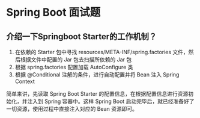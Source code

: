 # Spring Boot 面试题

## 介绍一下Springboot Starter的工作机制？


1. 在依赖的 Starter 包中寻找 resources/META-INF/spring.factories 文件，然后根据文件中配置的 Jar 包去扫描所依赖的 Jar 包
2. 根据 spring.factories 配置加载 AutoConfigure 类
3. 根据 @Conditional 注解的条件，进行自动配置并将 Bean 注入 Spring Context

简单来讲，先读取 Spring Boot Starter 的配置信息，在根据配置信息进行资源初始化，并注入到 Spring 容器中。这样 Spring Boot 启动完毕后，就已经准备好了一切资源，使用过程中直接注入对应的 Bean 资源即可。

